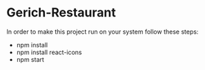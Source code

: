 # Gerich-Restaurant

In order to make this project run on your system follow these steps:
- npm install
- npm install react-icons
- npm start
